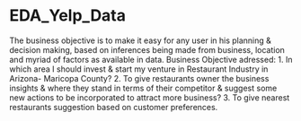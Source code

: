 # EDA_Yelp_Data
The business objective is to make it easy for any user in his planning &amp; decision making, based on inferences being made from business, location and myriad of factors as available in data. Business Objective adressed: 1. In which area I should invest &amp; start my venture in Restaurant Industry in Arizona- Maricopa County?  2. To give restaurants owner the business insights &amp; where they stand in terms of their competitor &amp; suggest some new actions to be incorporated to attract more business?  3. To give nearest restaurants suggestion based on customer preferences.
